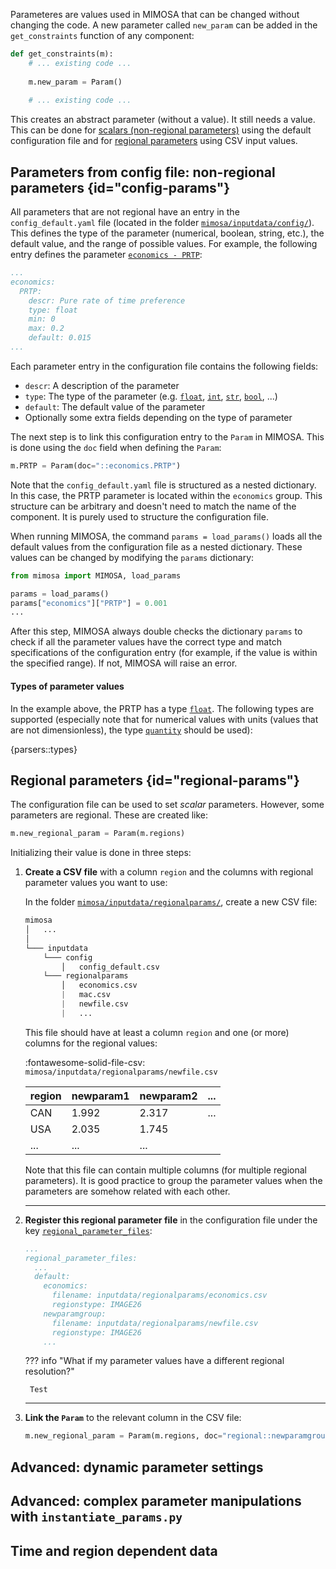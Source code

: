 Parameteres are values used in MIMOSA that can be changed without changing the code. A new parameter called `new_param` can be added in the `get_constraints` function of any component:


```python hl_lines="4"
def get_constraints(m):
    # ... existing code ...
    
    m.new_param = Param()
    
    # ... existing code ...
```

This creates an abstract parameter (without a value). It still needs a value. This can be done for [scalars (non-regional parameters)](#config-params) using the default configuration file and for [regional parameters](#regional-params) using CSV input values.

## Parameters from config file: non-regional parameters {id="config-params"}

All parameters that are not regional have an entry in the `config_default.yaml` file (located in the folder [`mimosa/inputdata/config/`]({{config.repo_url}}/tree/master/mimosa/inputdata/config/config_default.yaml)). This defines the type of the parameter (numerical, boolean, string, etc.), the default value, and the range of possible values. For example, the following entry defines the parameter [`economics - PRTP`](../parameters.md#economics.PRTP):

```yaml title="mimosa/inputdata/config/config_default.yaml"
...
economics:
  PRTP:
    descr: Pure rate of time preference
    type: float
    min: 0
    max: 0.2
    default: 0.015
...
```

Each parameter entry in the configuration file contains the following fields:

* `descr`: A description of the parameter
* `type`: The type of the parameter (e.g. [`float`](#parser-float), [`int`](#parser-int), [`str`](#parser-str), [`bool`](#parser-bool), ...)
* `default`: The default value of the parameter
* Optionally some extra fields depending on the type of parameter

The next step is to link this configuration entry to the `Param` in MIMOSA. This is done using the `doc` field when defining the `Param`:

```python
m.PRTP = Param(doc="::economics.PRTP")
```

Note that the `config_default.yaml` file is structured as a nested dictionary. In this case, the PRTP parameter is located within the `economics` group. This structure can be arbitrary and doesn't need to match the name of the component. It is purely used to structure the configuration file.

When running MIMOSA, the command `params = load_params()` loads all the default values from the configuration file as a nested dictionary. These values can be changed by modifying the `params` dictionary:

```python hl_lines="3 4"
from mimosa import MIMOSA, load_params

params = load_params() 
params["economics"]["PRTP"] = 0.001
...
```

After this step, MIMOSA always double checks the dictionary `params` to check if all the parameter values have the correct type and match specifications of the configuration entry (for example, if the value is within the specified range). If not, MIMOSA will raise an error.


#### Types of parameter values

In the example above, the PRTP has a type [`float`](#parser-float). The following types are supported (especially note that for numerical values with units (values that are not dimensionless), the type [`quantity`](#parser-quantity) should be used):

{parsers::types}

## Regional parameters {id="regional-params"}

The configuration file can be used to set *scalar* parameters. However, some parameters are regional. These are created like:

```python
m.new_regional_param = Param(m.regions)
```

Initializing their value is done in three steps:

1. **Create a CSV file** with a column `region` and the columns with regional parameter values you want to use:

    In the folder [`mimosa/inputdata/regionalparams/`]({{config.repo_url}}/tree/master/mimosa/inputdata/regionalparams/), create a new CSV file:

    ```python hl_lines="10"
    mimosa
    │   ...
    │
    └─── inputdata
        └─── config
            │   config_default.csv
        └─── regionalparams
            │   economics.csv
            |   mac.csv 
            |   newfile.csv
            |   ...

    ```

    This file should have at least a column `region` and one (or more) columns for the regional values:

    :fontawesome-solid-file-csv: `mimosa/inputdata/regionalparams/newfile.csv`

    | region | newparam1 | newparam2 | ... |
    | -- | -- | -- | -- |
    | CAN | 1.992 | 2.317 | ... |
    | USA | 2.035 | 1.745 |
    | ... | ... | ... |

    Note that this file can contain multiple columns (for multiple regional parameters). It is good practice to group the parameter values when the parameters are somehow related with each other.

    -------


2. **Register this regional parameter file** in the configuration file under the key [`regional_parameter_files`](../parameters.md#regional_parameter_files):

    ```yaml title="mimosa/inputdata/config/config_default.yaml" hl_lines="7 8 9"
    ...
    regional_parameter_files:
      ...
      default:
        economics:
          filename: inputdata/regionalparams/economics.csv
          regionstype: IMAGE26
        newparamgroup:
          filename: inputdata/regionalparams/newfile.csv
          regionstype: IMAGE26
        ...
    ```

    ??? info "What if my parameter values have a different regional resolution?"

        Test

    -------
    
3. **Link the `Param`** to the relevant column in the CSV file:

    ```python
    m.new_regional_param = Param(m.regions, doc="regional::newparamgroup.newparam1")
    ```

## Advanced: dynamic parameter settings

## Advanced: complex parameter manipulations with `instantiate_params.py`


## Time and region dependent data